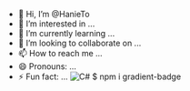 - 👋 Hi, I’m @HanieTo
- 👀 I’m interested in ...
- 🌱 I’m currently learning ...
- 💞️ I’m looking to collaborate on ...
- 📫 How to reach me ...
- 😄 Pronouns: ...
- ⚡ Fun fact: ...
![C#](https://img.shields.io/badge/C%23-%23239120.svg?style=for-the-badge&logo=c-sharp&logoColor=white)
$ npm i gradient-badge
<!---
HanieTo/HanieTo is a ✨ special ✨ repository because its `README.md` (this file) appears on your GitHub profile.
You can click the Preview link to take a look at your changes.
--->
